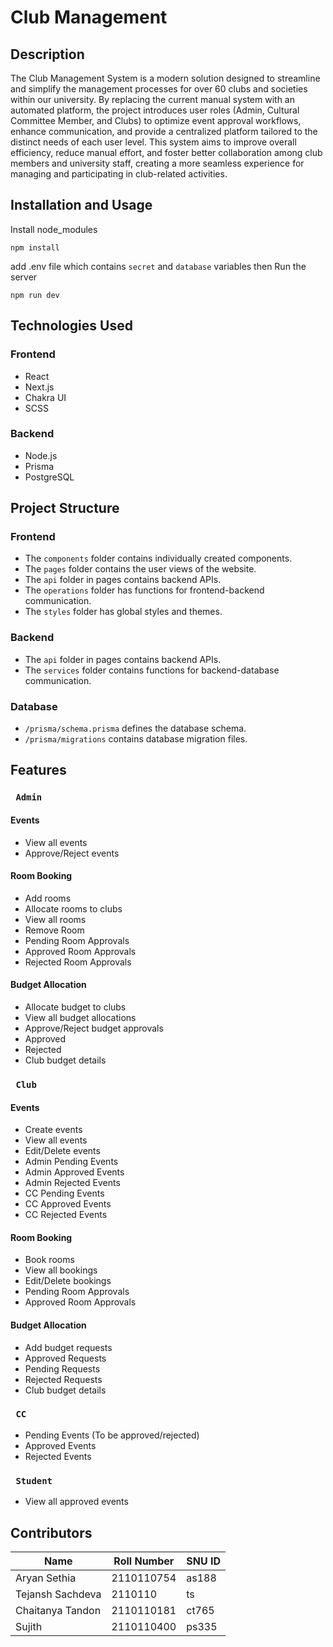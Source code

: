 # Club Management

## Description
The Club Management System is a modern solution designed to streamline and simplify the management processes for over 60 clubs and societies within our university. By replacing the current manual system with an automated platform, the project introduces user roles (Admin, Cultural Committee Member, and Clubs) to optimize event approval workflows, enhance communication, and provide a centralized platform tailored to the distinct needs of each user level. This system aims to improve overall efficiency, reduce manual effort, and foster better collaboration among club members and university staff, creating a more seamless experience for managing and participating in club-related activities.

## Installation and Usage

Install node_modules

```
npm install
```

add .env file which contains `secret` and `database` variables then
Run the server

```
npm run dev
```

## Technologies Used

### Frontend

- React
- Next.js
- Chakra UI
- SCSS

### Backend

- Node.js
- Prisma
- PostgreSQL

## Project Structure

### Frontend

- The `components` folder contains individually created components.
- The `pages` folder contains the user views of the website.
- The `api` folder in pages contains backend APIs.
- The `operations` folder has functions for frontend-backend communication.
- The `styles` folder has global styles and themes.

### Backend

- The `api` folder in pages contains backend APIs.
- The `services` folder contains functions for backend-database communication.

### Database

- `/prisma/schema.prisma` defines the database schema.
- `/prisma/migrations` contains database migration files.

## Features

### `  Admin  `

#### Events

- View all events
- Approve/Reject events

#### Room Booking

- Add rooms
- Allocate rooms to clubs
- View all rooms
- Remove Room
- Pending Room Approvals
- Approved Room Approvals
- Rejected Room Approvals

#### Budget Allocation

- Allocate budget to clubs
- View all budget allocations
- Approve/Reject budget approvals
- Approved
- Rejected
- Club budget details

### `  Club  `

#### Events

- Create events
- View all events
- Edit/Delete events
- Admin Pending Events
- Admin Approved Events
- Admin Rejected Events
- CC Pending Events
- CC Approved Events
- CC Rejected Events

#### Room Booking

- Book rooms
- View all bookings
- Edit/Delete bookings
- Pending Room Approvals
- Approved Room Approvals

#### Budget Allocation

- Add budget requests
- Approved Requests
- Pending Requests
- Rejected Requests
- Club budget details

### `  CC  `

- Pending Events (To be approved/rejected)
- Approved Events
- Rejected Events

### `  Student  `

- View all approved events

## Contributors
| Name | Roll Number | SNU ID|
|------|-------------|-------|
|Aryan Sethia| 2110110754| as188|
|Tejansh Sachdeva| 2110110|ts|
|Chaitanya Tandon| 2110110181|ct765|
|Sujith|2110110400|ps335|

